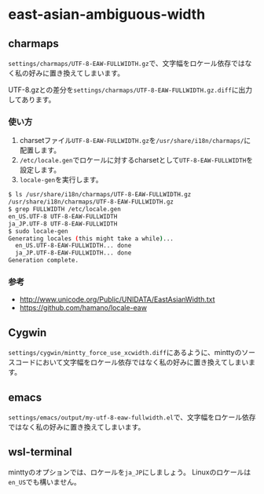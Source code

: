# east-asian-ambiguous-width

## charmaps

`settings/charmaps/UTF-8-EAW-FULLWIDTH.gz`で、文字幅をロケール依存ではなく私の好みに置き換えてしまいます。

UTF-8.gzとの差分を`settings/charmaps/UTF-8-EAW-FULLWIDTH.gz.diff`に出力してあります。

### 使い方

1. charsetファイル`UTF-8-EAW-FULLWIDTH.gz`を`/usr/share/i18n/charmaps/`に配置します。
2. `/etc/locale.gen`でロケールに対するcharsetとして`UTF-8-EAW-FULLWIDTH`を設定します。
3. `locale-gen`を実行します。

```bash
$ ls /usr/share/i18n/charmaps/UTF-8-EAW-FULLWIDTH.gz
/usr/share/i18n/charmaps/UTF-8-EAW-FULLWIDTH.gz
$ grep FULLWIDTH /etc/locale.gen
en_US.UTF-8 UTF-8-EAW-FULLWIDTH
ja_JP.UTF-8 UTF-8-EAW-FULLWIDTH
$ sudo locale-gen
Generating locales (this might take a while)...
  en_US.UTF-8-EAW-FULLWIDTH... done
  ja_JP.UTF-8-EAW-FULLWIDTH... done
Generation complete.
```

### 参考

- <http://www.unicode.org/Public/UNIDATA/EastAsianWidth.txt>
- <https://github.com/hamano/locale-eaw>

## Cygwin

`settings/cygwin/mintty_force_use_xcwidth.diff`にあるように、minttyのソースコードにおいて文字幅をロケール依存ではなく私の好みに置き換えてしまいます。

## emacs

`settings/emacs/output/my-utf-8-eaw-fullwidth.el`で、文字幅をロケール依存ではなく私の好みに置き換えてしまいます。

## wsl-terminal

minttyのオプションでは、ロケールを`ja_JP`にしましょう。
Linuxのロケールは`en_US`でも構いません。
